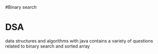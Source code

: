 #Binary search
# DSA
data structures and algorithms with java
contains a variety of questions related to binary search and sorted array
